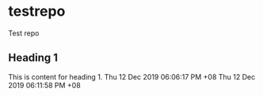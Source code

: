 # testrepo
Test repo

## Heading 1
This is content for heading 1.
Thu 12 Dec 2019 06:06:17 PM +08
Thu 12 Dec 2019 06:11:58 PM +08
